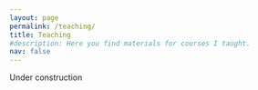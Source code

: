 ```yaml
---
layout: page
permalink: /teaching/
title: Teaching
#description: Here you find materials for courses I taught.
nav: false
---
```


Under construction 
